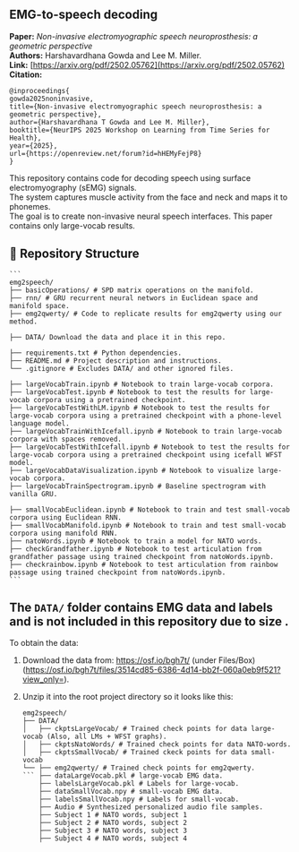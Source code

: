 ## EMG-to-speech decoding

**Paper:** *Non-invasive electromyographic speech neuroprosthesis: a geometric perspective*  
**Authors:** Harshavardhana Gowda and Lee M. Miller.  
**Link:** [https://arxiv.org/pdf/2502.05762](https://arxiv.org/pdf/2502.05762)  
**Citation:**
```
@inproceedings{
gowda2025noninvasive,
title={Non-invasive electromyographic speech neuroprosthesis: a geometric perspective},
author={Harshavardhana T Gowda and Lee M. Miller},
booktitle={NeurIPS 2025 Workshop on Learning from Time Series for Health},
year={2025},
url={https://openreview.net/forum?id=hHEMyFejP8}
}
```

This repository contains code for decoding speech using surface electromyography (sEMG) signals.  
The system captures muscle activity from the face and neck and maps it to phonemes.  
The goal is to create non-invasive neural speech interfaces. This paper contains only large-vocab results.


## 📁 Repository Structure

    ```
    emg2speech/
    ├── basicOperations/ # SPD matrix operations on the manifold.
    ├── rnn/ # GRU recurrent neural networs in Euclidean space and manifold space.
    ├── emg2qwerty/ # Code to replicate results for emg2qwerty using our method.

    ├── DATA/ Download the data and place it in this repo.

    ├── requirements.txt # Python dependencies.
    ├── README.md # Project description and instructions.
    └── .gitignore # Excludes DATA/ and other ignored files.

    ├── largeVocabTrain.ipynb # Notebook to train large-vocab corpora.
    ├── largeVocabTest.ipynb # Notebook to test the results for large-vocab corpora using a pretrained checkpoint.
    ├── largeVocabTestWithLM.ipynb # Notebook to test the results for large-vocab corpora using a pretrained checkpoint with a phone-level language model.
    ├── largeVocabTrainWithIcefall.ipynb # Notebook to train large-vocab corpora with spaces removed.
    ├── largeVocabTestWithIcefall.ipynb # Notebook to test the results for large-vocab corpora using a pretrained checkpoint using icefall WFST model.
    ├── largeVocabDataVisualization.ipynb # Notebook to visualize large-vocab corpora.
    ├── largeVocabTrainSpectrogram.ipynb # Baseline spectrogram with vanilla GRU.

    ├── smallVocabEuclidean.ipynb # Notebook to train and test small-vocab corpora using Euclidean RNN.
    ├── smallVocabManifold.ipynb # Notebook to train and test small-vocab corpora using manifold RNN.
    ├── natoWords.ipynb # Notebook to train a model for NATO words.
    ├── checkGrandfather.ipynb # Notebook to test articulation from grandfather passage using trained checkpoint from natoWords.ipynb. 
    ├── checkrainbow.ipynb # Notebook to test articulation from rainbow passage using trained checkpoint from natoWords.ipynb. 
    ```

## The `DATA/` folder contains EMG data and labels and is **not included in this repository** due to size .

To obtain the data:

1. Download the data from:  https://osf.io/bgh7t/ (under Files/Box) (https://osf.io/bgh7t/files/3514cd85-6386-4d14-bb2f-060a0eb9f521?view_only=).
2. Unzip it into the root project directory so it looks like this:

    ```
    emg2speech/
    ├── DATA/
    │   ├── ckptsLargeVocab/ # Trained check points for data large-vocab (Also, all LMs + WFST graphs).
    │   ├── ckptsNatoWords/ # Trained check points for data NATO-words.
    │   ├── ckptsSmallVocab/ # Trained ckeck points for data small-vocab
    └── ├── emg2qwerty/ # Trained check points for emg2qwerty.
    ``` ├── dataLargeVocab.pkl # large-vocab EMG data.
        ├── labelsLargeVocab.pkl # Labels for large-vocab.
        ├── dataSmallVocab.npy # small-vocab EMG data.
        ├── labelsSmallVocab.npy # Labels for small-vocab.
        ├── Audio # Synthesized personalized audio file samples.
        ├── Subject 1 # NATO words, subject 1
        ├── Subject 2 # NATO words, subject 2
        ├── Subject 3 # NATO words, subject 3
        ├── Subject 4 # NATO words, subject 4
        